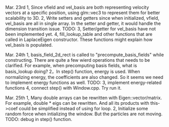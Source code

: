 Mar. 23rd
1, Since vfield and vel_basis are both representing velocity vectors at a specific position, using glm::vec3 to represent them for better scalability to 3D.
2, Write setters and getters since when initialized, vfield, vel_basis are all in single array. In the setter and getter, it would handle the dimension transition issue.
TODO:
3, Setter/getter for vel_basis have not been implemented yet.
4, fill_lookup_table and other functions that are called in LaplaceEigen constructor. These functions might explain how vel_basis is populated.

Mar. 24th
1, basis_field_2d_rect is called to "precompute_basis_fields" while constructing. There are quite a few wierd operations that needs to be clarified. For example, when precomputing basis fields, what is basis_lookup doing?
2，In step() function, energy is used. When normalizing energy, the coefficients are also changed. So it seems we need to implement energy functions as well.
TODO:
3, implement energy-related functions
4, connect step() with Window.cpp. Try run it.

Mar. 25th
1, Many double arrays can be rewritten with Eigen::vector/matrix. For example, double * eigs can be rewritten. And all its products with this->coef could be simplified instead of using for loop.
2, Initialize some random force when intializing the window. But the particles are not moving. TODO: debug in step() function.
